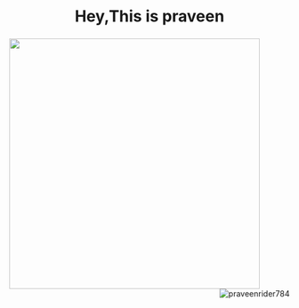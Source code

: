 <h1 align="center">Hey,This is praveen</h1>
<h3 align="center"></h3>
<p align="left">
  <img align="left" src="https://github-readme-stats.vercel.app/api?username=praveenrider784&theme=radical&count_private=true&include_all_commits=true&show_icons=true&custom_title=%23%20GitHub%20Stats%20%E2%9C%85" width="450px"  />
  
</p>
<br><br><br><br><br><br><br>
<div>
<img align="right" padding="20px"src="https://github-readme-streak-stats.herokuapp.com/?user=praveenrider784&theme=dark" alt="praveenrider784" /></div>






